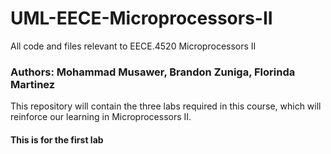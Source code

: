 # UML-EECE-Microprocessors-II
All code and files relevant to EECE.4520 Microprocessors II

### Authors: Mohammad Musawer, Brandon Zuniga, Florinda Martinez

This repository will contain the three labs required in this course, which will reinforce our learning in Microprocessors II.

#### This is for the first lab